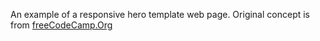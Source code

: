 An example of a responsive hero template web page. Original concept is from [freeCodeCamp.Org](https://www.freecodecamp.org)
